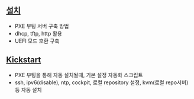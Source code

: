 ## [설치](./install/readme.md)
- PXE 부팅 서버 구축 방법
- dhcp, tftp, http 활용
- UEFI 모드 호환 구축

## [Kickstart](./kickstart/ks.cfg)
- PXE 부팅을 통해 자동 설치될때, 기본 설정 자동화 스크립트
- ssh, ipv6(disable), ntp, cockpit, 로컬 repository 설정, kvm(로컬 repo서버) 등 자동 설치


